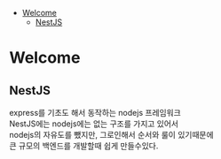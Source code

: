 <!-- TOC -->

- [Welcome](#welcome)
  - [NestJS](#nestjs)

<!-- /TOC -->

# Welcome

## NestJS
express를 기초도 해서 동작하는 nodejs 프레임워크  
NestJS에는 nodejs에는 없는 구조를 가지고 있어서  
nodejs의 자유도를 뺐지만, 그로인해서 순서와 룰이 있기때문에  
큰 규모의 백엔드를 개발할때 쉽게 만들수있다.